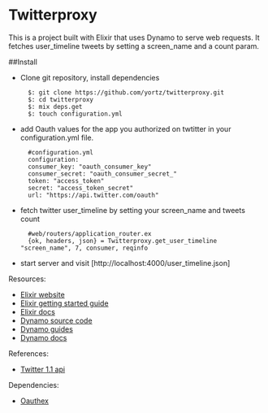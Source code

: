 # Twitterproxy

This is a project built with Elixir that uses Dynamo to serve web requests.
It fetches user_timeline tweets by setting a screen_name and a count
param.

##Install

* Clone git repository, install dependencies 

		$: git clone https://github.com/yortz/twitterproxy.git
		$: cd twitterproxy
		$: mix deps.get
		$: touch configuration.yml
	
* add Oauth values for the app you authorized on twtitter in your configuration.yml file.

		#configuration.yml
		configuration:
	  	consumer_key: "oauth_consumer_key"
	  	consumer_secret: "oauth_consumer_secret_"
	  	token: "access_token"
	  	secret: "access_token_secret"
	  	url: "https://api.twitter.com/oauth"

* fetch twitter user_timeline by setting your screen_name and tweets count

		#web/routers/application_router.ex
		{ok, headers, json} = Twitterproxy.get_user_timeline "screen_name", 7, consumer, reqinfo

* start server and visit [http://localhost:4000/user_timeline.json]


Resources:

* [Elixir website](http://elixir-lang.org/)
* [Elixir getting started guide](http://elixir-lang.org/getting_started/1.html)
* [Elixir docs](http://elixir-lang.org/docs)
* [Dynamo source code](https://github.com/elixir-lang/dynamo)
* [Dynamo guides](https://github.com/elixir-lang/dynamo#learn-more)
* [Dynamo docs](http://elixir-lang.org/docs/dynamo)

References:

* [Twitter 1.1 api](https://dev.twitter.com/docs/api/1.1/overview)

Dependencies:

* [Oauthex](https://github.com/marcelog/oauthex)

